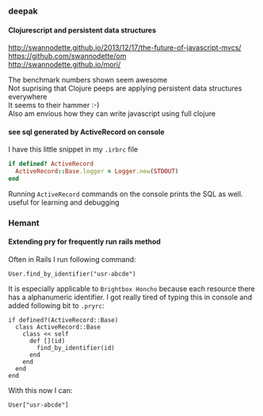 ### deepak

#### Clojurescript and persistent data structures

http://swannodette.github.io/2013/12/17/the-future-of-javascript-mvcs/  
https://github.com/swannodette/om  
http://swannodette.github.io/mori/ 

The benchmark numbers shown seem awesome  
Not suprising that Clojure peeps are applying persistent data structures everywhere  
It seems to their hammer :-)  
Also am envious how they can write javascript using full clojure  

#### see sql generated by ActiveRecord on console

I have this little snippet in my `.irbrc` file  

```ruby
if defined? ActiveRecord
  ActiveRecord::Base.logger = Logger.new(STDOUT)
end
```

Running `ActiveRecord` commands on the console prints the SQL as well.  
useful for learning and debugging  

### Hemant

#### Extending pry for frequently run rails method

Often in Rails I run following command:

    User.find_by_identifier("usr-abcde")

It is especially applicable to `Brightbox Honcho` because each resource there has
a alphanumeric identifier. I got really tired of typing this in console and added following
bit to `.pryrc`:

    if defined?(ActiveRecord::Base)
      class ActiveRecord::Base
        class << self
          def [](id)
            find_by_identifier(id)
          end
        end
      end
    end

With this now I can:

    User["usr-abcde"]
    
    
